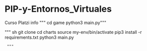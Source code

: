 # PIP-y-Entornos_Virtuales
Curso Platzi info
"""
cd game
python3 main.py"""


""" 
sh
git clone 
cd charts
source my-env/bin/activate
pip3 install -r requirements.txt
python3 main.py

     """